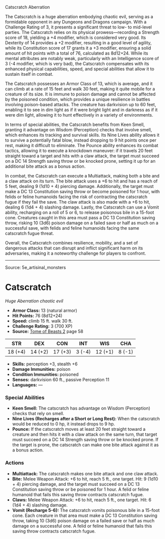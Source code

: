 <MonsterName/>Catscratch</MonsterName>
<CreatureType/>Aberration</CreatureType>

<summary>The Catscratch is a huge aberration embodying chaotic evil, serving as a formidable opponent in any Dungeons and Dragons campaign. With a Challenge Rating of 3, it presents a significant threat to low- to mid-level parties. The Catscratch relies on its physical prowess—recording a Strength score of 18, yielding a +4 modifier, which is considered very good. Its Dexterity of 14 provides a +2 modifier, resulting in a good level of agility, while its Constitution score of 17 grants it a +3 modifier, ensuring a solid amount of hit points with a total of 76, calculated as 8d12+24. While its mental attributes are notably weak, particularly with an Intelligence score of 3 (-4 modifier, which is very bad), the Catscratch compensates with its enhanced physical capabilities, speed, and special abilities that allow it to sustain itself in combat.</summary>

<detail>

The Catscratch possesses an Armor Class of 13, which is average, and it can climb at a rate of 15 feet and walk 30 feet, making it quite mobile for a creature of its size. It is immune to poison damage and cannot be affected by the poisoned condition, which provides a unique resilience in battles involving poison-based attacks. The creature has darkvision up to 60 feet, enabling it to see in dim light as if it were bright light and in darkness as if it were dim light, allowing it to hunt effectively in a variety of environments.

In terms of special abilities, the Catscratch benefits from Keen Smell, granting it advantage on Wisdom (Perception) checks that involve smell, which enhances its tracking and survival skills. Its Nine Lives ability allows it to survive a potentially fatal blow, instead dropping to 9 hit points once per rest, making it difficult to eliminate. The Pounce ability enhances its combat tactics, allowing it to execute a knockdown maneuver: if it travels 20 feet straight toward a target and hits with a claw attack, the target must succeed on a DC 14 Strength saving throw or be knocked prone, setting it up for an additional bite attack as a bonus action.

In combat, the Catscratch can execute a Multiattack, making both a bite and a claw attack on its turn. The bite attack uses a +6 to hit and has a reach of 5 feet, dealing 9 (1d10 + 4) piercing damage. Additionally, the target must make a DC 13 Constitution saving throw or become poisoned for 1 hour, with felids or feline humanoids facing the risk of contracting the catscratch fugue if they fail the save. The claw attack is also made with a +6 to hit, dealing 6 (1d4 + 4) slashing damage. Lastly, the Catscratch can use a Vomit ability, recharging on a roll of 5 or 6, to release poisonous bile in a 15-foot cone. Creatures caught in this area must pass a DC 13 Constitution saving throw, risking 10 (3d6) poison damage on a failed save or half as much on a successful save, with felids and feline humanoids facing the same catscratch fugue threat.

Overall, the Catscratch combines resilience, mobility, and a set of dangerous attacks that can disrupt and inflict significant harm on its adversaries, making it a noteworthy challenge for players to confront.</detail>



---

Source: 5e_artisinal_monsters

# Catscratch

*Huge* *Aberration* *chaotic evil*

- **Armor Class:** 13 (natural armor)
- **Hit Points:** 76 (8d12+24)
- **Speed:** climb 15 ft. walk 30 ft.
- **Challenge Rating:** 3 (700 XP)
- **Source:** [Tome of Beasts 2](https://koboldpress.com/kpstore/product/tome-of-beasts-2-for-5th-edition) page 58

| STR | DEX | CON | INT | WIS | CHA |
| --- | --- | --- | --- | --- | --- |
| 18 (+4) | 14 (+2) | 17 (+3) | 3 (-4) | 12 (+1) | 8 (-1) |

- **Skills:** perception +3, stealth +6
- **Damage Immunities:** poison
- **Condition Immunities:** poisoned
- **Senses:** darkvision 60 ft., passive Perception 11
- **Languages:** —

### Special Abilities

- **Keen Smell:** The catscratch has advantage on Wisdom (Perception) checks that rely on smell.
- **Nine Lives (Recharges after a Short or Long Rest):** When the catscratch would be reduced to 0 hp, it instead drops to 9 hp.
- **Pounce:** If the catscratch moves at least 20 feet straight toward a creature and then hits it with a claw attack on the same turn, that target must succeed on a DC 14 Strength saving throw or be knocked prone. If the target is prone, the catscratch can make one bite attack against it as a bonus action.

### Actions

- **Multiattack:** The catscratch makes one bite attack and one claw attack.
- **Bite:** Melee Weapon Attack: +6 to hit, reach 5 ft., one target. Hit: 9 (1d10 + 4) piercing damage, and the target must succeed on a DC 13 Constitution saving throw or be poisoned for 1 hour. A felid or feline humanoid that fails this saving throw contracts catscratch fugue.
- **Claws:** Melee Weapon Attack: +6 to hit, reach 5 ft., one target. Hit: 6 (1d4 + 4) slashing damage.
- **Vomit (Recharge 5-6):** The catscratch vomits poisonous bile in a 15-foot cone. Each creature in that area must make a DC 13 Constitution saving throw, taking 10 (3d6) poison damage on a failed save or half as much damage on a successful one. A felid or feline humanoid that fails this saving throw contracts catscratch fugue.




